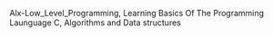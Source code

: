 Alx-Low_Level_Programming, Learning Basics Of The Programming Launguage C, Algorithms and Data structures
